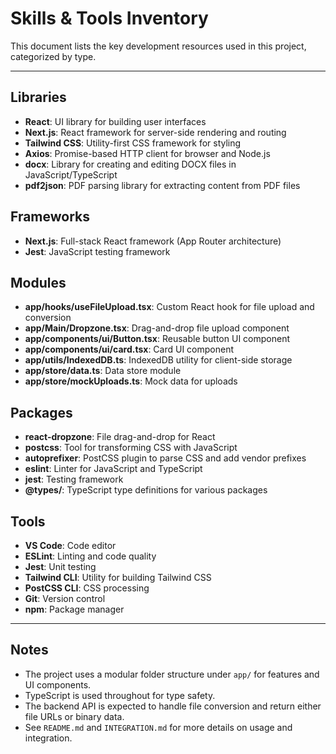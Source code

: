 # Skills & Tools Inventory

This document lists the key development resources used in this project, categorized by type.

---

## Libraries
- **React**: UI library for building user interfaces
- **Next.js**: React framework for server-side rendering and routing
- **Tailwind CSS**: Utility-first CSS framework for styling
- **Axios**: Promise-based HTTP client for browser and Node.js
- **docx**: Library for creating and editing DOCX files in JavaScript/TypeScript
- **pdf2json**: PDF parsing library for extracting content from PDF files

## Frameworks
- **Next.js**: Full-stack React framework (App Router architecture)
- **Jest**: JavaScript testing framework

## Modules
- **app/hooks/useFileUpload.tsx**: Custom React hook for file upload and conversion
- **app/Main/Dropzone.tsx**: Drag-and-drop file upload component
- **app/components/ui/Button.tsx**: Reusable button UI component
- **app/components/ui/card.tsx**: Card UI component
- **app/utils/IndexedDB.ts**: IndexedDB utility for client-side storage
- **app/store/data.ts**: Data store module
- **app/store/mockUploads.ts**: Mock data for uploads

## Packages
- **react-dropzone**: File drag-and-drop for React
- **postcss**: Tool for transforming CSS with JavaScript
- **autoprefixer**: PostCSS plugin to parse CSS and add vendor prefixes
- **eslint**: Linter for JavaScript and TypeScript
- **jest**: Testing framework
- **@types/**: TypeScript type definitions for various packages

## Tools
- **VS Code**: Code editor
- **ESLint**: Linting and code quality
- **Jest**: Unit testing
- **Tailwind CLI**: Utility for building Tailwind CSS
- **PostCSS CLI**: CSS processing
- **Git**: Version control
- **npm**: Package manager

---

## Notes
- The project uses a modular folder structure under `app/` for features and UI components.
- TypeScript is used throughout for type safety.
- The backend API is expected to handle file conversion and return either file URLs or binary data.
- See `README.md` and `INTEGRATION.md` for more details on usage and integration.
